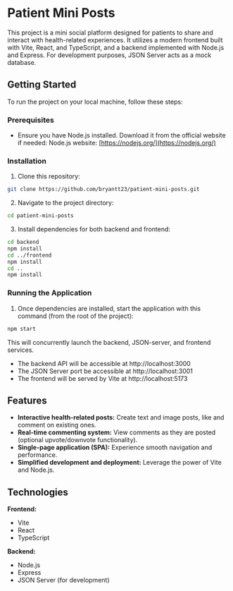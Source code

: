 # Patient Mini Posts

This project is a mini social platform designed for patients to share and interact with health-related experiences. It utilizes a modern frontend built with Vite, React, and TypeScript, and a backend implemented with Node.js and Express. For development purposes, JSON Server acts as a mock database.

## Getting Started

To run the project on your local machine, follow these steps:

### Prerequisites

- Ensure you have Node.js installed. Download it from the official website if needed: Node.js website: [https://nodejs.org/](https://nodejs.org/)

### Installation

1. Clone this repository:

```sh
git clone https://github.com/bryantt23/patient-mini-posts.git
```

2. Navigate to the project directory:

```sh
cd patient-mini-posts
```

3. Install dependencies for both backend and frontend:

```sh
cd backend
npm install
cd ../frontend
npm install
cd ..
npm install
```

### Running the Application

1. Once dependencies are installed, start the application with this command (from the root of the project):

```sh
npm start
```

This will concurrently launch the backend, JSON-server, and frontend services.

- The backend API will be accessible at http://localhost:3000
- The JSON Server port be accessible at http://localhost:3001
- The frontend will be served by Vite at http://localhost:5173

## Features

* **Interactive health-related posts:** Create text and image posts, like and comment on existing ones.
* **Real-time commenting system:** View comments as they are posted (optional upvote/downvote functionality).
* **Single-page application (SPA):** Experience smooth navigation and performance.
* **Simplified development and deployment:** Leverage the power of Vite and Node.js.

## Technologies

**Frontend:**

* Vite
* React
* TypeScript

**Backend:**

* Node.js
* Express
* JSON Server (for development)
